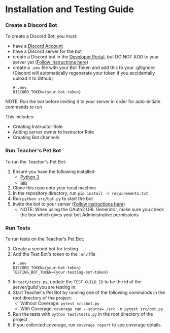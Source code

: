 # Installation and Testing Guide 
### Create a Discord Bot
To create a Discord Bot, you must:
* have a [Discord Account](https://discord.com/login)
* have a Discord server for the bot
* create a Discord bot in the [Developer Portal](https://discord.com/developers/applications), but DO NOT ADD to your server yet ([Follow instructions here](https://realpython.com/how-to-make-a-discord-bot-python/))
* create a `.env` file with your Bot Token and add this to your .gitignore (Discord will automatically regenerate your token if you accidentally upload it to Github)
    ```
    # .env
    DISCORD_TOKEN={your-bot-token}
    ```

NOTE: Run the bot before inviting it to your server in order for auto-initiate commands to run

This includes:
* Creating Instructor Role
* Adding server owner to Instructor Role
* Creating Bot channels

### Run Teacher's Pet Bot
To run the Teacher's Pet Bot:
1. Ensure you have the following installed:
    * [Python 3](https://www.python.org/downloads/) 
    * [pip](https://pip.pypa.io/en/stable/installation/)
2. Clone this repo onto your local machine
3. In the repository directory, run `pip install -r requirements.txt`
4. Run `python src/bot.py` to start the bot
5. Invite the bot to your server ([Follow instructions here](https://realpython.com/how-to-make-a-discord-bot-python/))
    * NOTE:  When using the OAuth2 URL Generator, make sure you check the box which gives your bot Administrative permissions

### Run Tests
To run tests on the Teacher's Pet Bot:
1. Create a second bot for testing
2. Add the Test Bot's token to the `.env` file
    ```
    # .env
    DISCORD_TOKEN={your-bot-token}
    TESTING_BOT_TOKEN={your-testing-bot-token}
    ```
 3. In `test/tests.py`, update the `TEST_GUILD_ID` to be the id of the server/guild you are testing in.
 4. Start Teacher's Pet Bot by running one of the following commands in the root directory of the project:
    * Without Coverage: `pytest src/bot.py`
    * With Coverage: `coverage run --source=./src -m pytest src/bot.py`
 5. Run the tests with `python test/tests.py` in the root directory of the project
 6. If you collected coverage, run `coverage report` to see coverage details.
